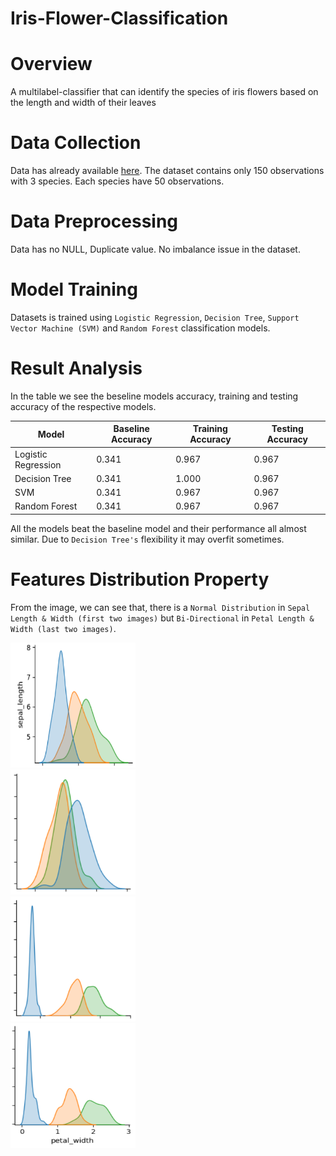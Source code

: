 # Iris-Flower-Classification

# Overview
A multilabel-classifier that can identify the species of iris flowers based on the length and width of their leaves


# Data Collection

Data has already available [here](https://www.kaggle.com/datasets/arshid/iris-flower-dataset). The dataset contains only 150 observations with 3 species. Each species have 50 observations.


# Data Preprocessing

Data has no NULL, Duplicate value. No imbalance issue in the dataset.

# Model Training

Datasets is trained using `Logistic Regression`, `Decision Tree`, `Support Vector Machine (SVM)` and `Random Forest` classification models. 


# Result Analysis
In the table we see the beseline models accuracy, training and testing accuracy of the respective models.
<table>
<thead>
    <tr>
      <th>Model</th>
      <th>Baseline Accuracy</th>
      <th>Training Accuracy</th>
      <th>Testing Accuracy</th>
    </tr>      
  </thead>
<tbody>
  <tr>
    <td>Logistic Regression</td>
    <td>0.341</td>
    <td>0.967</td>
    <td>0.967</td>
  </tr>

  <tr>
    <td>Decision Tree</td>
    <td>0.341</td>
    <td>1.000</td>
    <td>0.967</td>
  </tr>

  <tr>
    <td>SVM</td>
    <td>0.341</td>
    <td>0.967</td>
    <td>0.967</td>
  </tr>

  <tr>
    <td>Random Forest</td>
    <td>0.341</td>
    <td>0.967</td>
    <td>0.967</td>
  </tr>
  </tbody>
</table>

All the models beat the baseline model and their performance all almost similar. Due to `Decision Tree's` flexibility it may overfit sometimes.


# Features Distribution Property

From the image, we can see that, there is a `Normal Distribution` in `Sepal Length & Width (first two images)` but `Bi-Directional` in `Petal Length & Width (last two images)`.

<img src="image/sepal_length.PNG" alt="sepal length" style="width:200px;height:200px;"> </br>
<img src="image/sepal_width.PNG" alt="sepal width" style="width:200px;height:200px;"> </br>
<img src="image/petal_length.PNG" alt="petal length" style="width:200px;height:200px;"> </br>
<img src="image/petal_width.PNG" alt="petal width" style="width:200px;height:200px;"> </br>


